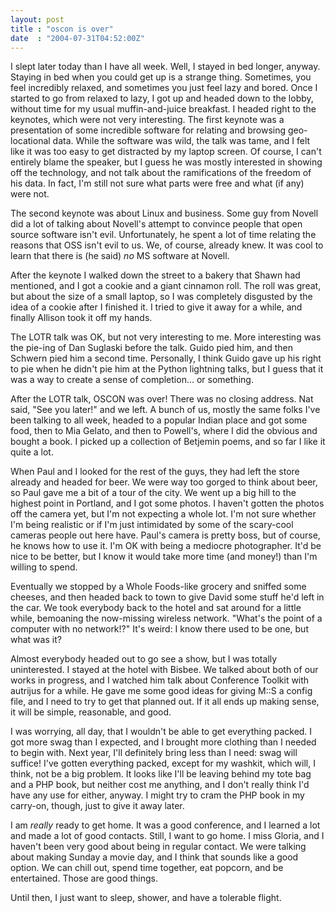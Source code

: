 ```yaml
---
layout: post
title : "oscon is over"
date  : "2004-07-31T04:52:00Z"
---
```

I slept later today than I have all week.  Well, I stayed in bed longer, anyway.  Staying in bed when you could get up is a strange thing.  Sometimes, you feel incredibly relaxed, and sometimes you just feel lazy and bored.  Once I started to go from relaxed to lazy, I got up and headed down to the lobby, without time for my usual muffin-and-juice breakfast.  I headed right to the keynotes, which were not very interesting.  The first keynote was a presentation of some incredible software for relating and browsing geo-locational data.  While the software was wild, the talk was tame, and I felt like it was too easy to get distracted by my laptop screen.  Of course, I can't entirely blame the speaker, but I guess he was mostly interested in showing off the technology, and not talk about the ramifications of the freedom of his data.  In fact, I'm still not sure what parts were free and what (if any) were not.

The second keynote was about Linux and business.  Some guy from Novell did a lot of talking about Novell's attempt to convince people that open source software isn't evil.  Unfortunately, he spent a lot of time relating the reasons that OSS isn't evil to us.  We, of course, already knew.  It was cool to learn that there is (he said) <em>no</em> MS software at Novell.

After the keynote I walked down the street to a bakery that Shawn had mentioned, and I got a cookie and a giant cinnamon roll.  The roll was great, but about the size of a small laptop, so I was completely disgusted by the idea of a cookie after I finished it.  I tried to give it away for a while, and finally Allison took it off my hands.

The LOTR talk was OK, but not very interesting to me.  More interesting was the pie-ing of Dan Suglaski before the talk.  Guido pied him, and then Schwern pied him a second time.  Personally, I think Guido gave up his right to pie when he didn't pie him at the Python lightning talks, but I guess that it was a way to create a sense of completion... or something.

After the LOTR talk, OSCON was over!  There was no closing address.  Nat said, "See you later!" and we left.  A bunch of us, mostly the same folks I've been talking to all week, headed to a popular Indian place and got some food, then to Mia Gelato, and then to Powell's, where I did the obvious and bought a book. I picked up a collection of Betjemin poems, and so far I like it quite a lot.

When Paul and I looked for the rest of the guys, they had left the store already and headed for beer.  We were way too gorged to think about beer, so Paul gave me a bit of a tour of the city.  We went up a big hill to the highest point in Portland, and I got some photos.  I haven't gotten the photos off the camera yet, but I'm not expecting a whole lot.  I'm not sure whether I'm being realistic or if I'm just intimidated by some of the scary-cool cameras people out here have.  Paul's camera is pretty boss, but of course, he knows how to use it.  I'm OK with being a mediocre photographer.  It'd be nice to be better, but I know it would take more time (and money!) than I'm willing to spend.  

Eventually we stopped by a Whole Foods-like grocery and sniffed some cheeses, and then headed back to town to give David some stuff he'd left in the car.  We took everybody back to the hotel and sat around for a little while, bemoaning the now-missing wireless network.  "What's the point of a computer with no network!?"  It's weird:  I know there used to be one, but what was it?

Almost everybody headed out to go see a show, but I was totally uninterested. I stayed at the hotel with Bisbee.  We talked about both of our works in progress, and I watched him talk about Conference Toolkit with autrijus for a while.  He gave me some good ideas for giving M::S a config file, and I need to try to get that planned out.  If it all ends up making sense, it will be simple, reasonable, and good.

I was worrying, all day, that I wouldn't be able to get everything packed.  I got more swag than I expected, and I brought more clothing than I needed to begin with.  Next year, I'll definitely bring less than I need: swag will suffice!  I've gotten everything packed, except for my washkit, which will, I think, not be a big problem.  It looks like I'll be leaving behind my tote bag and a PHP book, but neither cost me anything, and I don't really think I'd have any use for either, anyway.  I might try to cram the PHP book in my carry-on, though, just to give it away later.

I am <em>really</em> ready to get home.  It was a good conference, and I learned a lot and made a lot of good contacts.  Still, I want to go home.  I miss Gloria, and I haven't been very good about being in regular contact.  We were talking about making Sunday a movie day, and I think that sounds like a good option. We can chill out, spend time together, eat popcorn, and be entertained.  Those are good things.

Until then, I just want to sleep, shower, and have a tolerable flight.

